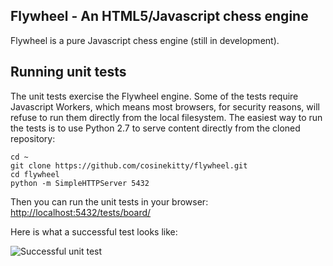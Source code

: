 ## Flywheel - An HTML5/Javascript chess engine

Flywheel is a pure Javascript chess engine (still in development).

## Running unit tests

The unit tests exercise the Flywheel engine.  Some of the tests require Javascript Workers, which means most browsers,  for security reasons, will refuse to run them directly from the local filesystem.  The easiest way to run the tests is to use Python 2.7 to serve content directly from the cloned repository:

````
cd ~
git clone https://github.com/cosinekitty/flywheel.git
cd flywheel
python -m SimpleHTTPServer 5432
````

Then you can run the unit tests in your browser: 
<a href="http://localhost:5432/tests/board/">http://localhost:5432/tests/board/</a>

Here is what a successful test looks like:

![Successful unit test](https://raw.githubusercontent.com/cosinekitty/flywheel/fe748a54971dfec6d01ce879eecd4788174da24a/image/flywheel-unit-test-pass.png)
